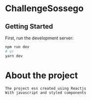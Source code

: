 # ChallengeSossego

## Getting Started

First, run the development server:

```bash
npm run dev
# or
yarn dev
```

# About the project

```
The project ess created using Reactjs
With javascript and styled components
```
